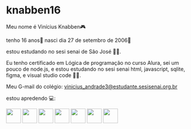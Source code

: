 # knabben16

Meu nome é Vinícius Knabben🎮

tenho 16 anos🎈
nasci dia 27 de setembro de 2006🎈

estou estudando no sesi senai de São José 👨‍🎓.
  
Eu tenho certificado em Lógica de programação no curso Alura, sei um pouco de node.js, e estou estudando no sesi senai html, javascript, sqlite, figma, e visual studio code 👨‍💻.
  
  Meu G-mail do colégio: vinicius_andrade3@estudante.sesisenai.org.br
  

estou apredendo 💻:

<img src="https://cdn.jsdelivr.net/gh/devicons/devicon/icons/vscode/vscode-original-wordmark.svg" height="40" width="40"/>
<img src="https://cdn.jsdelivr.net/gh/devicons/devicon/icons/figma/figma-original.svg" height="40" width="40"/>
<img src="https://cdn.jsdelivr.net/gh/devicons/devicon/icons/github/github-original-wordmark.svg" height="40" width="40"/>
<img src="https://cdn.jsdelivr.net/gh/devicons/devicon/icons/javascript/javascript-original.svg" height="40" width="40"/>
<img src="https://cdn.jsdelivr.net/gh/devicons/devicon/icons/linux/linux-original.svg" height="40" width="40"/>
<img src="https://cdn.jsdelivr.net/gh/devicons/devicon/icons/nodejs/nodejs-original-wordmark.svg" height="40" width="40"/>
<img src="https://cdn.jsdelivr.net/gh/devicons/devicon/icons/sqlite/sqlite-original-wordmark.svg" height="40" width="40"/>
